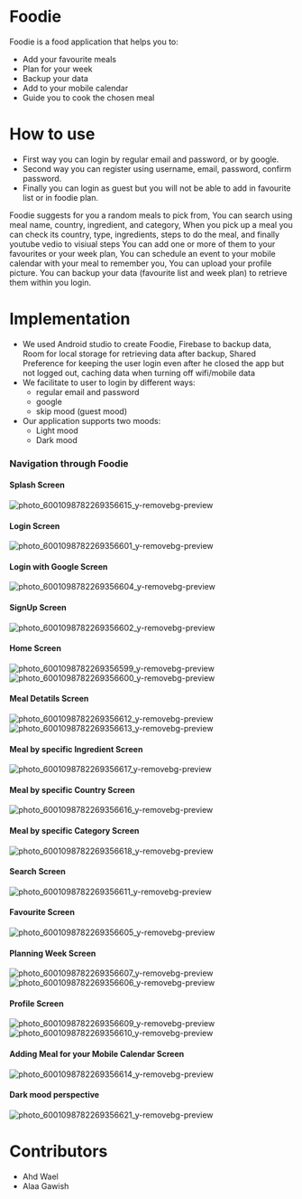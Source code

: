 # Foodie
Foodie is a food application that helps you to:
+ Add your favourite meals
+ Plan for your week
+ Backup your data
+ Add to your mobile calendar
+ Guide you to cook the chosen meal

# How to use
+ First way you can login by regular email and password, or by google.
+ Second way you can register using username, email, password, confirm password.
+ Finally you can login as guest but you will not be able to add in favourite list or in foodie plan.

Foodie suggests for you a random meals to pick from,
You can search using meal name, country, ingredient, and category,
When you pick up a meal you can check its country, type, ingredients, steps to do the meal, and finally youtube vedio to visiual steps
You can add one or more of them to your favourites or your week plan,
You can schedule an event to your mobile calendar with your meal to remember you,
You can upload your profile picture.
You can backup your data (favourite list and week plan) to retrieve them within you login.

# Implementation
+ We used Android studio to create Foodie, Firebase to backup data, Room for local storage for retrieving data after backup, Shared Preference for keeping the user login even after he closed the app but not logged out, caching data when turning off wifi/mobile data
+ We facilitate to user to login by different ways:
  + regular email and password
  + google
  + skip mood (guest mood)
 + Our application supports two moods:
   + Light mood
   + Dark mood

### Navigation through Foodie

#### Splash Screen
![photo_6001098782269356615_y-removebg-preview](https://user-images.githubusercontent.com/92337458/218310282-202d5eed-6a6b-4c59-95f7-561ca30c6da2.png)

#### Login Screen 
![photo_6001098782269356601_y-removebg-preview](https://user-images.githubusercontent.com/92337458/218310320-ec122196-531c-4bfa-b9ee-e3abdf367f13.png)

#### Login with Google Screen
![photo_6001098782269356604_y-removebg-preview](https://user-images.githubusercontent.com/92337458/218310485-cbf41155-8666-41af-9024-6a8c959e3483.png)

#### SignUp Screen 
![photo_6001098782269356602_y-removebg-preview](https://user-images.githubusercontent.com/92337458/218310346-58e6d562-ed6e-4153-a64c-0c54737987aa.png)

#### Home Screen 
![photo_6001098782269356599_y-removebg-preview](https://user-images.githubusercontent.com/92337458/218310392-fc4bd679-afdd-4444-a84e-bab73acca522.png)
![photo_6001098782269356600_y-removebg-preview](https://user-images.githubusercontent.com/92337458/218310395-2c001a7c-5a2b-4e45-a4d0-a5959d7305ea.png)

#### Meal Detatils Screen
![photo_6001098782269356612_y-removebg-preview](https://user-images.githubusercontent.com/92337458/218310451-d1d37e6b-f4b9-40b5-8304-56c40a94f32d.png)
![photo_6001098782269356613_y-removebg-preview](https://user-images.githubusercontent.com/92337458/218310452-f0b43f7c-e0f0-4e1a-b6fe-8e54278726c2.png)

#### Meal by specific Ingredient Screen
![photo_6001098782269356617_y-removebg-preview](https://user-images.githubusercontent.com/92337458/218311061-ed308e77-5bae-4631-9883-73fc291bacfb.png)

#### Meal by specific Country Screen
![photo_6001098782269356616_y-removebg-preview](https://user-images.githubusercontent.com/92337458/218311023-cf27df9e-81a1-46a3-b9ce-1afbf4d726a2.png)

#### Meal by specific Category Screen
![photo_6001098782269356618_y-removebg-preview](https://user-images.githubusercontent.com/92337458/218311075-045d3270-80de-4c8a-ae0b-00f775f8d1a7.png)

#### Search Screen
![photo_6001098782269356611_y-removebg-preview](https://user-images.githubusercontent.com/92337458/218310549-04e3201d-47e9-47f1-84a5-71644d55a4e8.png)

#### Favourite Screen 
![photo_6001098782269356605_y-removebg-preview](https://user-images.githubusercontent.com/92337458/218310578-5ecf3bb5-2f9b-4b4b-a481-ddcb0ce393e3.png)

#### Planning Week Screen 
![photo_6001098782269356607_y-removebg-preview](https://user-images.githubusercontent.com/92337458/218310617-f12ae16f-c773-4d7a-bcea-f5c5dbe4708d.png)
![photo_6001098782269356606_y-removebg-preview](https://user-images.githubusercontent.com/92337458/218310629-3bd29885-8cbe-4c62-abca-7b2102869db5.png)

#### Profile Screen 
![photo_6001098782269356609_y-removebg-preview](https://user-images.githubusercontent.com/92337458/218310676-f7f65272-60b4-4cc0-9ed1-88403dbadc34.png)
![photo_6001098782269356610_y-removebg-preview](https://user-images.githubusercontent.com/92337458/218310679-b7a95e81-3228-4267-bc8d-a0bcc51de8ec.png)

#### Adding Meal for your Mobile Calendar Screen 
![photo_6001098782269356614_y-removebg-preview](https://user-images.githubusercontent.com/92337458/218310759-84464af3-b662-4ad4-9611-1d784138e58c.png)

#### Dark mood perspective 
![photo_6001098782269356621_y-removebg-preview](https://user-images.githubusercontent.com/92337458/218311472-5135850a-ae78-45d0-88da-99c223d54635.png)

# Contributors
+ Ahd Wael
+ Alaa Gawish
